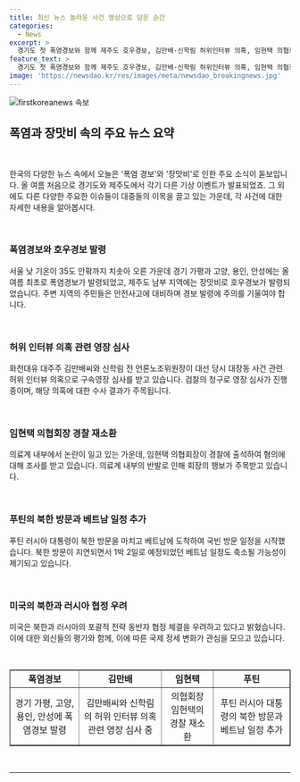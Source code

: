 ```yaml
---
title: 최신 뉴스 놀라운 사건 영상으로 담은 순간
categories:
  - News
excerpt: >
  경기도 첫 폭염경보와 함께 제주도 호우경보, 김만배·신학림 허위인터뷰 의혹, 임현택 의협회장 재소환, 푸틴 북한방문 종료로 베트남 일정 시작, 그리고 미국의 북러 협정 우려에 대한 내용을 요약했습니다. 폭염과 대규모 비상사태, 검찰 수사 등 다양한 이야기가 담긴 이번 기사를 통해 사건별로 연결된 상황들을 한눈에 살펴볼 수 있습니다.
feature_text: >
  경기도 첫 폭염경보와 함께 제주도 호우경보, 김만배·신학림 허위인터뷰 의혹, 임현택 의협회장 재소환, 푸틴 북한방문 종료로 베트남 일정 시작, 그리고 미국의 북러 협정 우려에 대한 내용을 요약했습니다. 폭염과 대규모 비상사태, 검찰 수사 등 다양한 이야기가 담긴 이번 기사를 통해 사건별로 연결된 상황들을 한눈에 살펴볼 수 있습니다.
image: 'https://newsdao.kr/res/images/meta/newsdao_breakingnews.jpg'
---
```


<p><img src="https://newsdao.kr/res/images/meta/newsdao_breakingnews.jpg" alt="firstkoreanews 속보" /></p>

<h2 data-ke-size="size26">폭염과 장맛비 속의 주요 뉴스 요약</h2>

<p data-ke-size="size16">&nbsp;</p>

<p>한국의 다양한 뉴스 속에서 오늘은 '폭염 경보'와 '장맛비'로 인한 주요 소식이 돋보입니다. 올 여름 처음으로 경기도와 제주도에서 각기 다른 기상 이벤트가 발표되었죠. 그 외에도 다른 다양한 주요한 이슈들이 대중들의 이목을 끌고 있는 가운데, 각 사건에 대한 자세한 내용을 알아봅시다.</p>

<p data-ke-size="size16">&nbsp;</p>

<h3>폭염경보와 호우경보 발령</h3>

<p data-ke-size="size16">서울 낮 기온이 35도 안팎까지 치솟아 오른 가운데 경기 가평과 고양, 용인, 안성에는 올 여름 최초로 폭염경보가 발령되었고, 제주도 남부 지역에는 장맛비로 호우경보가 발령되었습니다. 주변 지역의 주민들은 안전사고에 대비하며 경보 발령에 주의를 기울여야 합니다.</p>

<p data-ke-size="size16">&nbsp;</p>

<h3>허위 인터뷰 의혹 관련 영장 심사</h3>

<p data-ke-size="size16">화천대유 대주주 김만배씨와 신학림 전 언론노조위원장이 대선 당시 대장동 사건 관련 허위 인터뷰 의혹으로 구속영장 심사를 받고 있습니다. 검찰의 청구로 영장 심사가 진행 중이며, 해당 의혹에 대한 수사 결과가 주목됩니다.</p>

<p data-ke-size="size16">&nbsp;</p>

<h3>임현택 의협회장 경찰 재소환</h3>

<p data-ke-size="size16">의료계 내부에서 논란이 일고 있는 가운데, 임현택 의협회장이 경찰에 출석하여 혐의에 대해 조사를 받고 있습니다. 의료계 내부의 반발로 인해 회장의 행보가 주목받고 있습니다.</p>

<p data-ke-size="size16">&nbsp;</p>

<h3>푸틴의 북한 방문과 베트남 일정 추가</h3>

<p data-ke-size="size16">푸틴 러시아 대통령이 북한 방문을 마치고 베트남에 도착하여 국빈 방문 일정을 시작했습니다. 북한 방문이 지연되면서 1박 2일로 예정되었던 베트남 일정도 축소될 가능성이 제기되고 있습니다.</p>

<p data-ke-size="size16">&nbsp;</p>

<h3>미국의 북한과 러시아 협정 우려</h3>

<p data-ke-size="size16">미국은 북한과 러시아의 포괄적 전략 동반자 협정 체결을 우려하고 있다고 밝혔습니다. 이에 대한 외신들의 평가와 함께, 이에 따른 국제 정세 변화가 관심을 모으고 있습니다.</p>

<p data-ke-size="size16">&nbsp;</p>

<table border="1" style="width: 100%;">
<tbody>
<tr>
<td style="text-align: center; height: 17px;"><b>폭염경보</b></td>
<td style="text-align: center; height: 17px;"><b>김만배</b></td>
<td style="text-align: center; height: 17px;"><b>임현택</b></td>
<td style="text-align: center; height: 17px;"><b>푸틴</b></td>
</tr>
<tr>
<td style="text-align: center; height: 17px;">경기 가평, 고양, 용인, 안성에 폭염경보 발령</td>
<td style="text-align: center; height: 17px;">김만배씨와 신학림의 허위 인터뷰 의혹 관련 영장 심사 중</td>
<td style="text-align: center; height: 17px;">의협회장 임현택의 경찰 재소환</td>
<td style="text-align: center; height: 17px;">푸틴 러시아 대통령의 북한 방문과 베트남 일정 추가</td>
</tr>
</tbody>
</table>

<p data-ke-size="size16">&nbsp;</p>

<hr>

<p data-ke-size="size16">&nbsp;</p>


